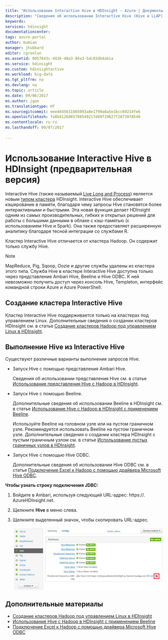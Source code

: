 ```yaml
---
title: "Использование Interactive Hive в HDInsight — Azure | Документы Майкрософт"
description: "Сведения об использовании Interactive Hive (Hive в LLAP) в HDInsight."
keywords: 
services: hdinsight
documentationcenter: 
tags: azure-portal
author: mumian
manager: jhubbard
editor: cgronlun
ms.assetid: 0957643c-4936-48a3-84a3-5dc83db4ab1a
ms.service: hdinsight
ms.custom: hdinsightactive
ms.workload: big-data
ms.tgt_pltfrm: na
ms.devlang: na
ms.topic: article
ms.date: 09/06/2017
ms.author: jgao
ms.translationtype: HT
ms.sourcegitcommit: eeed445631885093a8e1799a8a5e1bcc69214fe6
ms.openlocfilehash: fa8b4126865788549217d89f19627f20739f8540
ms.contentlocale: ru-ru
ms.lasthandoff: 09/07/2017

---
```

# <a name="use-interactive-hive-in-hdinsight-preview"></a>Использование Interactive Hive в HDInsight (предварительная версия)
Interactive Hive (также называемый [Live Long and Process](https://cwiki.apache.org/confluence/display/Hive/LLAP)) является новым [типом кластера](hdinsight-hadoop-provision-linux-clusters.md#cluster-types) HDInsight.  Interactive Hive обеспечивает кэширование в памяти, благодаря чему запросы Hive становятся более интерактивными и быстрыми. Эта новая функция делает HDInsight одним из самых производительных, гибких и открытых решений для работы с большими данными в облаке с кэш-памятью (с использованием Hive и Spark). Она также предоставляет расширенную аналитику благодаря тесной интеграции со службами R. 

Кластер Interactive Hive отличается от кластера Hadoop. Он содержит только службу Hive. 

> [!NOTE]
> MapReduce, Pig, Sqoop, Oozie и другие службы удалены из кластера этого типа.
> Служба Hive в кластере Interactive Hive доступна только через представление Ambari Hive, Beeline и Hive ODBC. К ней невозможно получить доступ через консоль Hive, Templeton, интерфейс командной строки Azure и Azure PowerShell. 
> 
> 

## <a name="create-an-interactive-hive-cluster"></a>Создание кластера Interactive Hive
Кластер Interactive Hive поддерживается только на кластерах под управлением Linux. Дополнительные сведения о создании кластеров HDInsight см. в статье [Создание кластеров Hadoop под управлением Linux в HDInsight](hdinsight-hadoop-provision-linux-clusters.md).

## <a name="execute-hive-from-interactive-hive"></a>Выполнение Hive из Interactive Hive
Существуют различные варианты выполнения запросов Hive.

* Запуск Hive с помощью представления Ambari Hive.
  
    Сведения об использовании представления Hive см. в статье [Использование представления Hive с Hadoop в HDInsight](hdinsight-hadoop-use-hive-ambari-view.md).
* Запуск Hive с помощью Beeline.
  
    Дополнительные сведения об использовании Beeline в HDInsight см. в статье [Использование Hive с Hadoop в HDInsight с применением Beeline](hdinsight-hadoop-use-hive-beeline.md).
  
    Используйте Beeline на головном узле или на пустом граничном узле.  Рекомендуется использовать Beeline на пустом граничном узле.  Дополнительные сведения о создании кластера HDInsight с пустым граничным узлом см. в статье [Использование пустых граничных узлов в HDInsight](hdinsight-apps-use-edge-node.md).
* Запуск Hive с помощью Hive ODBC.
  
    Дополнительные сведения об использовании Hive ODBC см. в статье [Подключение Excel к Hadoop с помощью драйвера Microsoft Hive ODBC](hdinsight-connect-excel-hive-odbc-driver.md).

**Чтобы узнать строку подключения JDBC:**

1. Войдите в Ambari, используя следующий URL-адрес: https://<ClusterName>. AzureHDInsight.net.
2. Щелкните **Hive** в меню слева.
3. Щелкните выделенный значок, чтобы скопировать URL-адрес.
   
   ![JDBC для HDInsight Hadoop типа Interactive Hive на LLAP](./media/hdinsight-hadoop-use-interactive-hive/hdinsight-hadoop-use-interactive-hive-jdbc.png)

## <a name="see-also"></a>Дополнительные материалы
* [Создание кластеров Hadoop под управлением Linux в HDInsight](hdinsight-hadoop-provision-linux-clusters.md)
* [Использование Hive с Hadoop в HDInsight с применением Beeline](hdinsight-hadoop-use-hive-beeline.md)
* [Подключение Excel к Hadoop с помощью драйвера Microsoft Hive ODBC](hdinsight-connect-excel-hive-odbc-driver.md)


